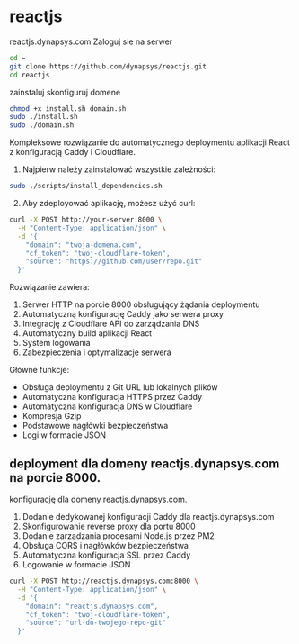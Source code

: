 # reactjs
reactjs.dynapsys.com
Zaloguj sie na serwer
```bash
cd ~
git clone https://github.com/dynapsys/reactjs.git
cd reactjs
```

zainstaluj
skonfiguruj domene
```bash
chmod +x install.sh domain.sh
sudo ./install.sh
sudo ./domain.sh
```
Kompleksowe rozwiązanie do automatycznego deploymentu aplikacji React z konfiguracją Caddy i Cloudflare.

1. Najpierw należy zainstalować wszystkie zależności:
```bash
sudo ./scripts/install_dependencies.sh
```

2. Aby zdeployować aplikację, możesz użyć curl:
```bash
curl -X POST http://your-server:8000 \
  -H "Content-Type: application/json" \
  -d '{
    "domain": "twoja-domena.com",
    "cf_token": "twoj-cloudflare-token",
    "source": "https://github.com/user/repo.git"
  }'
```

Rozwiązanie zawiera:

1. Serwer HTTP na porcie 8000 obsługujący żądania deploymentu
2. Automatyczną konfigurację Caddy jako serwera proxy
3. Integrację z Cloudflare API do zarządzania DNS
4. Automatyczny build aplikacji React
5. System logowania
6. Zabezpieczenia i optymalizacje serwera

Główne funkcje:
- Obsługa deploymentu z Git URL lub lokalnych plików
- Automatyczna konfiguracja HTTPS przez Caddy
- Automatyczna konfiguracja DNS w Cloudflare
- Kompresja Gzip
- Podstawowe nagłówki bezpieczeństwa
- Logi w formacie JSON


## deployment dla domeny reactjs.dynapsys.com na porcie 8000.

konfigurację dla domeny reactjs.dynapsys.com.

1. Dodanie dedykowanej konfiguracji Caddy dla reactjs.dynapsys.com
2. Skonfigurowanie reverse proxy dla portu 8000
3. Dodanie zarządzania procesami Node.js przez PM2
4. Obsługa CORS i nagłówków bezpieczeństwa
5. Automatyczna konfiguracja SSL przez Caddy
6. Logowanie w formacie JSON


```bash
curl -X POST http://reactjs.dynapsys.com:8000 \
  -H "Content-Type: application/json" \
  -d '{
    "domain": "reactjs.dynapsys.com",
    "cf_token": "twoj-cloudflare-token",
    "source": "url-do-twojego-repo-git"
  }'
```

